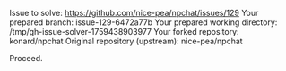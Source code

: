 Issue to solve: https://github.com/nice-pea/npchat/issues/129
Your prepared branch: issue-129-6472a77b
Your prepared working directory: /tmp/gh-issue-solver-1759438903977
Your forked repository: konard/npchat
Original repository (upstream): nice-pea/npchat

Proceed.